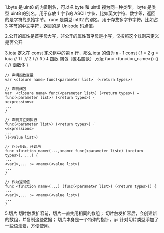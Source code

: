 1.byte 是 uint8 的内置别名，可以把 byte 和 uint8 视为同一种类型。
byte 是类型 uint8 的别名，用于存放 1 字节的 ASCII 字符，比如英文字符、数字等，返回的是字符的原始字节。
rune 是类型 int32 的别名，用于存放多字节字符，比如占 3 字节的中文字符，返回的是 Unicode 码点值。

2.公开的属性是首字母大写，非公开的属性首字母是小写，仅按照这个规则来定义是否公开

3.iota 定义在 const 定义组中的第 n 行，那么 iota 的值为 n - 1
   const (
       f = 2
       g = iota  // 1
       h         // 2
       i         // 3
   )
4.函数 闭包（匿名函数） 方法
    func <function_name>(<parameter list>) (<return types>) {
        // 函数体
    }
    
    // 声明函数变量
    var <closure name> func(<parameter list>) (<return types>)
    
    // 声明闭包
    var  <closure name> func(<parameter list>) (<return types>) = func(<parameter list>) (<return types>) {
    <expressions>
    ...
    }
    
    // 声明并立刻执行
    func(<parameter list>) (<return types>) {
    <expressions>
    ...
    }(<value list>)
    
    // 作为参数，并调用
    func <function name>(...,<name> func(<parameter list>) (<return types>), ...) {
    ...
    <var1>,... := <name>(<value list>)
    ...
    }
    
    // 作为返回值
    func <function name>(...) (func(<parameter list>) (<return types>)) {
    ...
    <var1>,... := <name>(<value list>)
    ...
    }
5.切片
切片触发扩容前，切片一直共用相同的数组；
切片触发扩容后，会创建新的数组，并复制这些数据；
切片本身是一个特殊的指针，go 针对切片类型添加了一些语法糖，方便使用。
